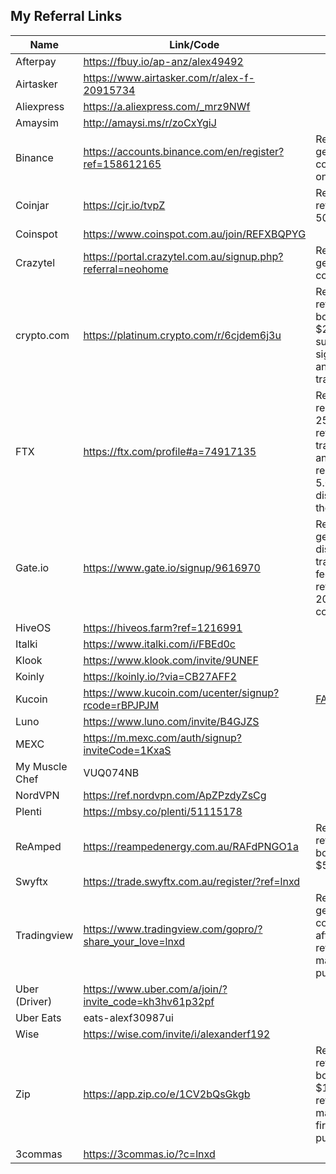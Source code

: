 ## My Referral Links

| Name | Link/Code | Notes |
|--|--|--|
| Afterpay | https://fbuy.io/ap-anz/alex49492 |  |
| Airtasker | https://www.airtasker.com/r/alex-f-20915734 |  |
| Aliexpress | https://a.aliexpress.com/_mrz9NWf |  |
| Amaysim | http://amaysi.ms/r/zoCxYgiJ |  |
| Binance | https://accounts.binance.com/en/register?ref=158612165 | Referer gets 20% commission on trades |
| Coinjar | https://cjr.io/tvpZ | Referer and referee get 500 points |
| Coinspot | https://www.coinspot.com.au/join/REFXBQPYG |  |
| Crazytel | https://portal.crazytel.com.au/signup.php?referral=neohome | Referer gets 10% commission |
| crypto.com | https://platinum.crypto.com/r/6cjdem6j3u | Referer and referee both get $25, after successful sign-up and a valid transaction |
| FTX | https://ftx.com/profile#a=74917135 | Referer receives 25.00% of referee's trading fees and referee receives a 5.00% fee discount all their trades |
| Gate.io | https://www.gate.io/signup/9616970 | Referee gets 20% discount on trading fees, referer gets 20% commission |
| HiveOS | https://hiveos.farm?ref=1216991 |  |
| Italki | https://www.italki.com/i/FBEd0c |  |
| Klook | https://www.klook.com/invite/9UNEF |  |
| Koinly | https://koinly.io/?via=CB27AFF2 |  |
| Kucoin | https://www.kucoin.com/ucenter/signup?rcode=rBPJPJM | [FAQ](https://www.kucoin.com/news/en-invite) |
| Luno | https://www.luno.com/invite/B4GJZS |  |
| MEXC | https://m.mexc.com/auth/signup?inviteCode=1KxaS |  |
| My Muscle Chef | VUQ074NB |  |
| NordVPN | https://ref.nordvpn.com/ApZPzdyZsCg |  |
| Plenti | https://mbsy.co/plenti/51115178 |  |
| ReAmped | https://reampedenergy.com.au/RAFdPNGO1a | Referer and referee both get $50 credit |
| Swyftx | https://trade.swyftx.com.au/register/?ref=lnxd |  |
| Tradingview | https://www.tradingview.com/gopro/?share_your_love=lnxd | Referer gets $30 coupon after referee makes paid purchase |
| Uber (Driver) | https://www.uber.com/a/join/?invite_code=kh3hv61p32pf |  |
| Uber Eats | eats-alexf30987ui |  |
| Wise | https://wise.com/invite/i/alexanderf192 |  |
| Zip | https://app.zip.co/e/1CV2bQsGkgb | Referer and referee both get $10 after referee makes their first purchase | 
| 3commas | https://3commas.io/?c=lnxd |  |
